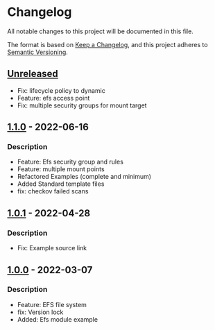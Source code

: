 # Changelog
All notable changes to this project will be documented in this file.

The format is based on [Keep a Changelog](https://keepachangelog.com/en/1.0.0/),
and this project adheres to [Semantic Versioning](https://semver.org/spec/v2.0.0.html).

## [Unreleased]
- Fix: lifecycle policy to dynamic
- Feature: efs access point
- Fix: multiple security groups for mount target

## [1.1.0] - 2022-06-16
### Description
- Feature: Efs security group and rules
- Feature: multiple mount points
- Refactored Examples (complete and minimum)
- Added Standard template files
- fix: checkov failed scans

## [1.0.1] - 2022-04-28
### Description
- Fix: Example source link

## [1.0.0] - 2022-03-07
### Description
- Feature: EFS file system
- fix: Version lock
- Added: Efs module example

[Unreleased]: https://github.com/boldlink/terraform-aws-efs/compare/1.1.0...HEAD

[1.1.0]: https://github.com/boldlink/terraform-aws-efs/releases/tag/1.1.0

[1.0.1]: https://github.com/boldlink/terraform-aws-efs/releases/tag/1.0.1

[1.0.0]: https://github.com/boldlink/terraform-aws-efs/releases/tag/1.0.0
